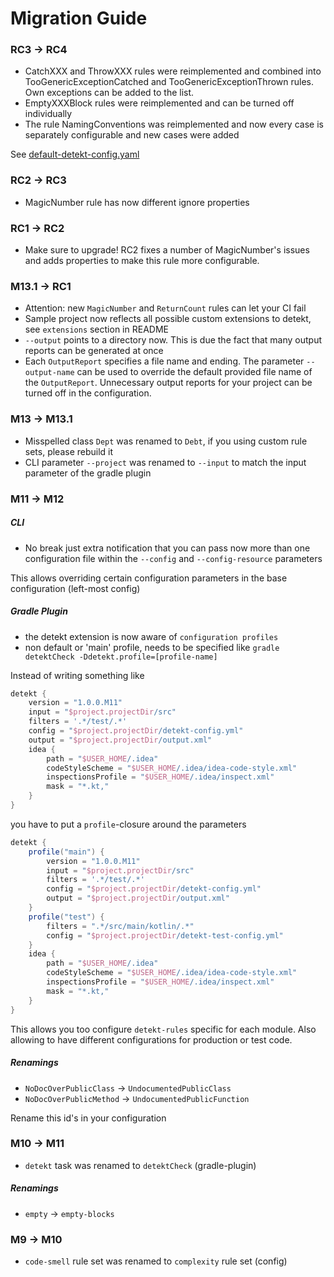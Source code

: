 # Migration Guide

### RC3 -> RC4

- CatchXXX and ThrowXXX rules were reimplemented and combined into TooGenericExceptionCatched and 
TooGenericExceptionThrown rules. Own exceptions can be added to the list.
- EmptyXXXBlock rules were reimplemented and can be turned off individually 
- The rule NamingConventions was reimplemented and now every case is separately configurable and new cases were added

See [default-detekt-config.yaml](detekt-cli/src/main/resources/default-detekt-config.yaml)

### RC2 -> RC3

- MagicNumber rule has now different ignore properties

### RC1 -> RC2

- Make sure to upgrade! RC2 fixes a number of MagicNumber's issues 
and adds properties to make this rule more configurable.

### M13.1 -> RC1

- Attention: new `MagicNumber` and `ReturnCount` rules can let your CI fail
- Sample project now reflects all possible custom extensions to detekt, see `extensions` section in README
- `--output` points to a directory now. This is due the fact that many output reports can be generated at once
- Each `OutputReport` specifies a file name and ending. The parameter `--output-name` can be used to override the 
default provided file name of the `OutputReport`. Unnecessary output reports for your project can be turned off in 
the configuration.

### M13 -> M13.1

- Misspelled class `Dept` was renamed to `Debt`, if you using custom rule sets, please rebuild it
- CLI parameter `--project` was renamed to `--input` to match the input parameter of the gradle plugin

### M11 -> M12

##### CLI

- No break just extra notification that you can pass now more than one configuration file within the `--config` and `--config-resource` parameters

This allows overriding certain configuration parameters in the base configuration (left-most config)

##### Gradle Plugin

- the detekt extension is now aware of `configuration profiles`
- non default or 'main' profile, needs to be specified like `gradle detektCheck -Ddetekt.profile=[profile-name]`

Instead of writing something like

```groovy
detekt {
    version = "1.0.0.M11"
    input = "$project.projectDir/src"
    filters = '.*/test/.*'
    config = "$project.projectDir/detekt-config.yml"
    output = "$project.projectDir/output.xml"
    idea {
        path = "$USER_HOME/.idea"
        codeStyleScheme = "$USER_HOME/.idea/idea-code-style.xml"
        inspectionsProfile = "$USER_HOME/.idea/inspect.xml"
        mask = "*.kt,"
    }
}
```

you have to put a `profile`-closure around the parameters

```groovy
detekt {
    profile("main") {
        version = "1.0.0.M11"
        input = "$project.projectDir/src"
        filters = '.*/test/.*'
        config = "$project.projectDir/detekt-config.yml"
        output = "$project.projectDir/output.xml"
    }
    profile("test") {
        filters = ".*/src/main/kotlin/.*"
        config = "$project.projectDir/detekt-test-config.yml"
    }
    idea {
        path = "$USER_HOME/.idea"
        codeStyleScheme = "$USER_HOME/.idea/idea-code-style.xml"
        inspectionsProfile = "$USER_HOME/.idea/inspect.xml"
        mask = "*.kt,"
    }
}
```

This allows you too configure `detekt-rules` specific for each module. Also allowing to have different configurations for production or test code.

##### Renamings

- `NoDocOverPublicClass` -> `UndocumentedPublicClass`
- `NoDocOverPublicMethod` -> `UndocumentedPublicFunction`

Rename this id's in your configuration

### M10 -> M11

- `detekt` task was renamed to `detektCheck` (gradle-plugin)

##### Renamings
- `empty` -> `empty-blocks`

### M9 -> M10

- `code-smell` rule set was renamed to `complexity` rule set (config)
